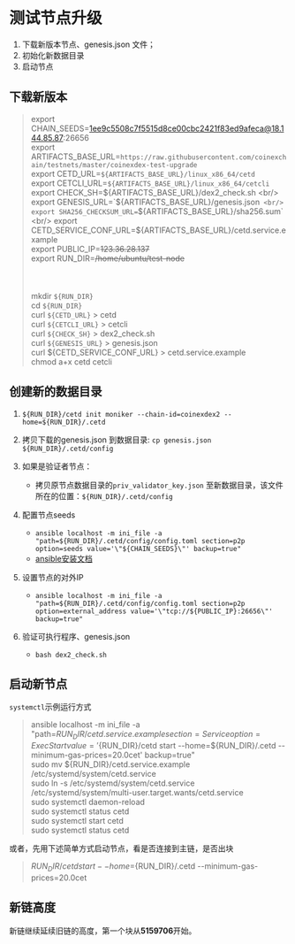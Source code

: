 # 测试节点升级

1. 下载新版本节点、genesis.json 文件；
2. 初始化新数据目录
3. 启动节点


## 下载新版本
> export CHAIN_SEEDS=1ee9c5508c7f5515d8ce00cbc2421f83ed9afeca@18.144.85.87:26656  <br/>
> export ARTIFACTS_BASE_URL=`https://raw.githubusercontent.com/coinexchain/testnets/master/coinexdex-test-upgrade` <br/>
> export CETD_URL=`${ARTIFACTS_BASE_URL}/linux_x86_64/cetd` <br/>
> export CETCLI_URL=`${ARTIFACTS_BASE_URL}/linux_x86_64/cetcli` <br/>
> export CHECK_SH=${ARTIFACTS_BASE_URL}/dex2_check.sh <br/>
> export GENESIS_URL=`${ARTIFACTS_BASE_URL}/genesis.json` <br/>
> export SHA256_CHECKSUM_URL=`${ARTIFACTS_BASE_URL}/sha256.sum` <br/>
> export CETD_SERVICE_CONF_URL=${ARTIFACTS_BASE_URL}/cetd.service.example <br/>
> export PUBLIC_IP=~~123.36.28.137~~ <br/>
> export RUN_DIR=~~/home/ubuntu/test-node~~ <br/>
>  <br/> 
> <br/>
> <br/>
> mkdir `${RUN_DIR}` <br/>
> cd `${RUN_DIR}` <br/>
> curl `${CETD_URL}` >  cetd <br/>
> curl `${CETCLI_URL}` > cetcli <br/>
> curl `${CHECK_SH}` > dex2_check.sh <br/>
> curl `${GENESIS_URL}` > genesis.json <br/>
> curl ${CETD_SERVICE_CONF_URL} > cetd.service.example <br/>
> chmod a+x cetd cetcli <br/>



## 创建新的数据目录

1. `${RUN_DIR}/cetd init moniker --chain-id=coinexdex2 --home=${RUN_DIR}/.cetd`
2. 拷贝下载的genesis.json 到数据目录: `cp genesis.json ${RUN_DIR}/.cetd/config`
3. 如果是验证者节点：

    *   拷贝原节点数据目录的`priv_validator_key.json` 至新数据目录，该文件所在的位置：`${RUN_DIR}/.cetd/config`
4. 配置节点seeds

   *    `ansible localhost -m ini_file -a "path=${RUN_DIR}/.cetd/config/config.toml section=p2p option=seeds value='\"${CHAIN_SEEDS}\"' backup=true"`
   *   [ansible安装文档](https://docs.ansible.com/ansible/latest/installation_guide/intro_installation.html#installing-ansible-on-ubuntu)
5. 设置节点的对外IP

	*	`ansible localhost -m ini_file -a "path=${RUN_DIR}/.cetd/config/config.toml section=p2p option=external_address value='\"tcp://${PUBLIC_IP}:26656\"' backup=true"`
6. 验证可执行程序、genesis.json
   *  `bash dex2_check.sh`


    
## 启动新节点    

`systemctl`示例运行方式

> ansible localhost -m ini_file -a "path=${RUN_DIR}/cetd.service.example section=Service option=ExecStart value='${RUN_DIR}/cetd start --home=${RUN_DIR}/.cetd --minimum-gas-prices=20.0cet' backup=true"<br>
> sudo mv ${RUN_DIR}/cetd.service.example /etc/systemd/system/cetd.service <br>
> sudo ln -s /etc/systemd/system/cetd.service /etc/systemd/system/multi-user.target.wants/cetd.service <br>
> sudo systemctl daemon-reload  <br>
> sudo systemctl status cetd  <br>
> sudo systemctl start cetd  <br>
> sudo systemctl status cetd  <br>

或者，先用下述简单方式启动节点，看是否连接到主链，是否出块

>  ${RUN_DIR}/cetd start --home=${RUN_DIR}/.cetd --minimum-gas-prices=20.0cet   <br/>

## 新链高度

新链继续延续旧链的高度，第一个块从**5159706**开始。


